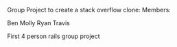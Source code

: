 Group Project to create a stack overflow clone:
Members:

Ben
Molly
Ryan
Travis

First 4 person rails group project